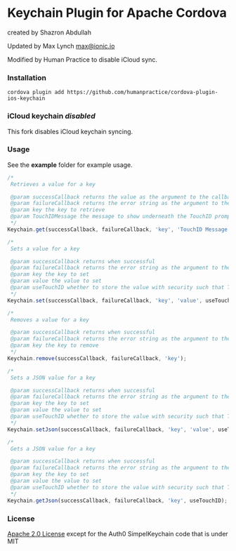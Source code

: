 Keychain Plugin for Apache Cordova
=====================================
created by Shazron Abdullah

Updated by Max Lynch <max@ionic.io>

Modified by Human Practice to disable iCloud sync.

### Installation

```shell
cordova plugin add https://github.com/humanpractice/cordova-plugin-ios-keychain
```

### iCloud keychain *disabled*

This fork disables iCloud keychain syncing.

### Usage

See the **example** folder for example usage.

```js
/*
 Retrieves a value for a key

 @param successCallback returns the value as the argument to the callback when successful
 @param failureCallback returns the error string as the argument to the callback, for a failure
 @param key the key to retrieve
 @param TouchIDMessage the message to show underneath the TouchID prompt (if any)
 */
Keychain.get(successCallback, failureCallback, 'key', 'TouchID Message');

/*
 Sets a value for a key

 @param successCallback returns when successful
 @param failureCallback returns the error string as the argument to the callback, for a failure
 @param key the key to set
 @param value the value to set
 @param useTouchID whether to store the value with security such that TouchID will be needed to grab it
 */
Keychain.set(successCallback, failureCallback, 'key', 'value', useTouchID);

/*
 Removes a value for a key

 @param successCallback returns when successful
 @param failureCallback returns the error string as the argument to the callback
 @param key the key to remove
 */
Keychain.remove(successCallback, failureCallback, 'key');

/*
 Sets a JSON value for a key

 @param successCallback returns when successful
 @param failureCallback returns the error string as the argument to the callback, for a failure
 @param key the key to set
 @param value the value to set
 @param useTouchID whether to store the value with security such that TouchID will be needed to grab it
 */
Keychain.setJson(successCallback, failureCallback, 'key', 'value', useTouchID);

/*
 Gets a JSON value for a key

 @param successCallback returns when successful
 @param failureCallback returns the error string as the argument to the callback, for a failure
 @param key the key to set
 @param value the value to set
 @param useTouchID whether to store the value with security such that TouchID will be needed to grab it
 */
Keychain.getJson(successCallback, failureCallback, 'key', useTouchID);
```

### License

[Apache 2.0 License](http://www.apache.org/licenses/LICENSE-2.0.html) except for the Auth0 SimpelKeychain code that is under MIT

